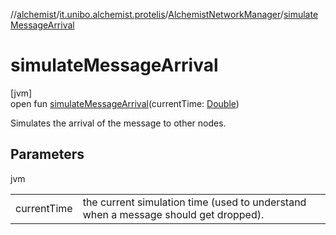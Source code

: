 //[alchemist](../../../index.md)/[it.unibo.alchemist.protelis](../index.md)/[AlchemistNetworkManager](index.md)/[simulateMessageArrival](simulate-message-arrival.md)

# simulateMessageArrival

[jvm]\
open fun [simulateMessageArrival](simulate-message-arrival.md)(currentTime: [Double](https://kotlinlang.org/api/latest/jvm/stdlib/kotlin/-double/index.html))

Simulates the arrival of the message to other nodes.

## Parameters

jvm

| | |
|---|---|
| currentTime | the current simulation time (used to understand when a message should get dropped). |
